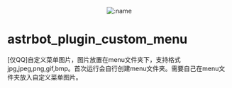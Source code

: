 </div>

<div align="center">

![:name](https://count.getloli.com/@astrbot_plugin_custom_menu?name=astrbot_plugin_custom_menu&theme=minecraft&padding=7&offset=0&align=top&scale=1&pixelated=1&darkmode=auto)

</div>

# astrbot_plugin_custom_menu

[仅QQ]自定义菜单图片，图片放置在menu文件夹下，支持格式jpg,jpeg,png,gif,bmp。首次运行会自行创建menu文件夹。需要自己在menu文件夹放入自定义菜单图片。
